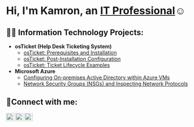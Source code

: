 <h1>Hi, I'm Kamron, an <a href="https://linkedin.com/in/kamron-leon-west">IT Professional</a>☺</h1>

<h2>👨‍💻 Information Technology Projects:</h2>

- <b>osTicket (Help Desk Ticketing System)</b>
  - [osTicket: Prerequisites and Installation](https://github.com/KamronLeonWest/osticket-prereqs)
  - [osTicket: Post-Installation Configuration](https://github.com/KamronLeonWest/post-install-config)
  - [osTicket: Ticket Lifecycle Examples](https://github.com/KamronLeonWest/ticket-lifecycle)
- <b>Microsoft Azure</b>
  - [Configuring On-premises Active Directory within Azure VMs](https://github.com/KamronLeonWest/configure-ad)
  - [Network Security Groups (NSGs) and Inspecting Network Protocols](https://github.com/KamronLeonWest/azure-network-protocols)

<h2>🤳Connect with me:</h2>

[<img align="left" alt="Kamron | Twitter" width="22px" src="https://cdn.jsdelivr.net/npm/simple-icons@v3/icons/twitter.svg" />][twitter]
[<img align="left" alt="Kamron | LinkedIn" width="22px" src="https://cdn.jsdelivr.net/npm/simple-icons@v3/icons/linkedin.svg" />][linkedin]
[<img align="left" alt="Kamron | Instagram" width="22px" src="https://cdn.jsdelivr.net/npm/simple-icons@v3/icons/instagram.svg" />][instagram]

[twitter]: https://twitter.com/LWKamron
[instagram]: https://www.instagram.com/westkamron
[linkedin]: https://linkedin.com/in/kamron-leon-west
